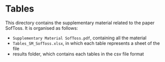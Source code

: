 # Tables
This directory contains the supplementary material related to the paper SofToss. It is organised as follows:
- `Supplementary Material SofToss.pdf`, containing all the material
- `Tables_SM_SofToss.xlsx`, in which each table represents a sheet of the file
- results folder, which contains each tables in the csv file format
